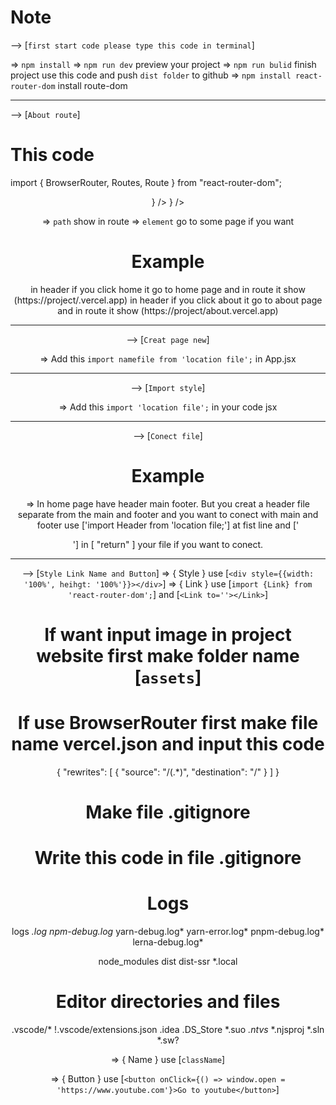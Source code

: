 # Note

--> [` first start code please type this code in terminal `]

=>  ` npm install `
=>  ` npm run dev ` preview your project
=>  ` npm run bulid `   finish project use this code and push ` dist folder ` to github
=>  ` npm install react-router-dom ` install route-dom

---------------------------------------------------------------------------------------------

--> [` About route `]

# This code

import { BrowserRouter, Routes, Route } from "react-router-dom";


<BrowserRouter>
 <Header />
 <Routes>
   <Route>
     <Route path="/" element={<Home />} />
     <Route path="/about" element={<About />} />
   </Route>
 </Routes>
</BrowserRouter>

=>  ` path ` show in route
=>  ` element ` go to some page if you want 
# Example

<Home /> in header if you click home it go to home page and in route it show (https://project/.vercel.app)
<About /> in header if you click about it go to about page and in route it show (https://project/about.vercel.app)

---------------------------------------------------------------------------------------------

--> [` Creat page new `]

=>  Add this ` import namefile from 'location file'; ` in App.jsx

---------------------------------------------------------------------------------------------

--> [` Import style `]

=>  Add this ` import 'location file'; ` in your code jsx

---------------------------------------------------------------------------------------------

--> [` Conect file `]

# Example

=>  In home page have header main footer. But you creat a header file separate from the main and footer and you want to conect with main and footer use ['import Header from 'location file;'] at fist line and [' <Header /> '] in [ "return" ] your file if you want to conect.

---------------------------------------------------------------------------------------------

--> [` Style Link Name and Button `]
=>  { Style } use [` <div style={{width: '100%', heihgt: '100%'}}></div> `]
=>  { Link } use [` import {Link} from 'react-router-dom'; `] and [` <Link to=''></Link> `]

# If want input image in project website first make folder name [` assets `]

# If use BrowserRouter first make file name vercel.json and input this code

{
    "rewrites": [
        { "source": "/(.*)", "destination": "/" }
    ]
}

# Make file .gitignore

# Write this code in file .gitignore

# Logs
logs
*.log
npm-debug.log*
yarn-debug.log*
yarn-error.log*
pnpm-debug.log*
lerna-debug.log*

node_modules
dist
dist-ssr
*.local

# Editor directories and files
.vscode/*
!.vscode/extensions.json
.idea
.DS_Store
*.suo
*.ntvs*
*.njsproj
*.sln
*.sw?


=>  { Name } use [` className `]

=>  { Button } use [` <button onClick={() => window.open = 'https://www.youtube.com'}>Go to youtube</button> `]

